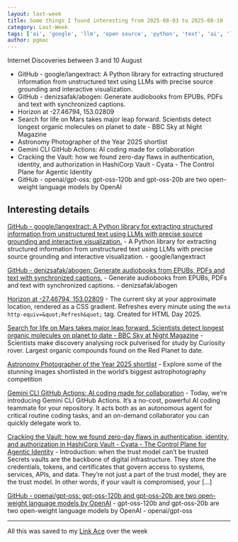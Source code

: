 ```yaml
---
layout: last-week
title: Some things I found interesting from 2025-08-03 to 2025-08-10
category: Last-Week
tags: ['ai', 'google', 'llm', 'open source', 'python', 'text', 'ai', 'llm', 'text-to-speech', 'ai', 'llm', 'open source', 'technology']
author: pgmac
---
```


Internet Discoveries between  3 and 10 August

- GitHub - google/langextract: A Python library for extracting structured information from unstructured text using LLMs with precise source grounding and interactive visualization.
- GitHub - denizsafak/abogen: Generate audiobooks from EPUBs, PDFs and text with synchronized captions.
- Horizon at -27.46794, 153.02809
- Search for life on Mars takes major leap forward. Scientists detect longest organic molecules on planet to date - BBC Sky at Night Magazine
- Astronomy Photographer of the Year 2025 shortlist
- Gemini CLI GitHub Actions: AI coding made for collaboration
- Cracking the Vault: how we found zero-day flaws in authentication, identity, and authorization in HashiCorp Vault - Cyata - The Control Plane for Agentic Identity
- GitHub - openai/gpt-oss: gpt-oss-120b and gpt-oss-20b are two open-weight language models by OpenAI

## Interesting details

<a name="GitHub - google/langextract: A Python library for extracting structured information from unstructured text using LLMs with precise source grounding and interactive visualization."></a>[GitHub - google/langextract: A Python library for extracting structured information from unstructured text using LLMs with precise source grounding and interactive visualization.](https://github.com/google/langextract) - A Python library for extracting structured information from unstructured text using LLMs with precise source grounding and interactive visualization. - google/langextract

<a name="GitHub - denizsafak/abogen: Generate audiobooks from EPUBs, PDFs and text with synchronized captions."></a>[GitHub - denizsafak/abogen: Generate audiobooks from EPUBs, PDFs and text with synchronized captions.](https://github.com/denizsafak/abogen) - Generate audiobooks from EPUBs, PDFs and text with synchronized captions. - denizsafak/abogen

<a name="Horizon at -27.46794, 153.02809"></a>[Horizon at -27.46794, 153.02809](https://sky.dlazaro.ca/) - The current sky at your approximate location, rendered as a CSS gradient. Refreshes every minute using the `meta http-equiv=&quot;Refresh&quot;` tag. Created for HTML Day 2025.

<a name="Search for life on Mars takes major leap forward. Scientists detect longest organic molecules on planet to date - BBC Sky at Night Magazine"></a>[Search for life on Mars takes major leap forward. Scientists detect longest organic molecules on planet to date - BBC Sky at Night Magazine](https://www.skyatnightmagazine.com/news/mars-longest-organic-molecules) - Scientists make discovery analysing rock pulverised for study by Curiosity rover. Largest organic compounds found on the Red Planet to date.

<a name="Astronomy Photographer of the Year 2025 shortlist"></a>[Astronomy Photographer of the Year 2025 shortlist](https://www.rmg.co.uk/whats-on/astronomy-photographer-year/galleries/2025-shortlist) - Explore some of the stunning images shortlisted in the world’s biggest astrophotography competition

<a name="Gemini CLI GitHub Actions: AI coding made for collaboration"></a>[Gemini CLI GitHub Actions: AI coding made for collaboration](https://blog.google/technology/developers/introducing-gemini-cli-github-actions/) - Today, we’re introducing Gemini CLI GitHub Actions. It’s a no-cost, powerful AI coding teammate for your repository. It acts both as an autonomous agent for critical routine coding tasks, and an on-demand collaborator you can quickly delegate work to.

<a name="Cracking the Vault: how we found zero-day flaws in authentication, identity, and authorization in HashiCorp Vault - Cyata - The Control Plane for Agentic Identity"></a>[Cracking the Vault: how we found zero-day flaws in authentication, identity, and authorization in HashiCorp Vault - Cyata - The Control Plane for Agentic Identity](https://cyata.ai/blog/cracking-the-vault-how-we-found-zero-day-flaws-in-authentication-identity-and-authorization-in-hashicorp-vault/) - Introduction: when the trust model can’t be trusted Secrets vaults are the backbone of digital infrastructure. They store the credentials, tokens, and certificates that govern access to systems, services, APIs, and data. They’re not just a part of the trust model, they are the trust model. In other words, if your vault is compromised, your […]

<a name="GitHub - openai/gpt-oss: gpt-oss-120b and gpt-oss-20b are two open-weight language models by OpenAI"></a>[GitHub - openai/gpt-oss: gpt-oss-120b and gpt-oss-20b are two open-weight language models by OpenAI](https://github.com/openai/gpt-oss) - gpt-oss-120b and gpt-oss-20b are two open-weight language models by OpenAI - openai/gpt-oss


---

All this was saved to my [Link Ace](https://links.pgmac.net.au/) over the week